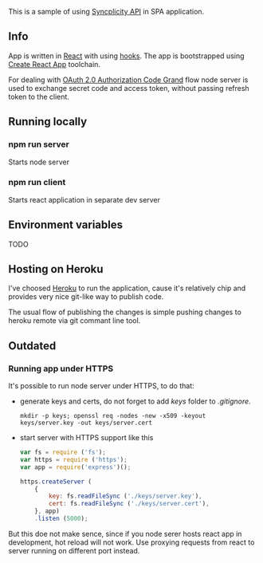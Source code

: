 This is a sample of using [Syncplicity API](https://developer.syncplicity.com/apis/) in SPA application. 

## Info

App is written in [React](https://reactjs.org/) with using [hooks](https://reactjs.org/docs/hooks-intro.html). The app is bootstrapped using [Create React App](https://github.com/facebook/create-react-app) toolchain.

For dealing with [OAuth 2.0 Authorization Code Grand](https://oauth.net/2/grant-types/authorization-code/) flow node server is used to exchange secret code and access token, without passing refresh token to the client.

## Running locally

### npm run server 
Starts node server 
### npm run client
Starts react application in separate dev server

## Environment variables

TODO


## Hosting on Heroku

I've choosed [Heroku](https://heroku.com/) to run the application, cause it's relatively chip and provides very nice git-like way to publish code.

The usual flow of publishing the changes is simple pushing changes to heroku remote via git commant line tool.



## Outdated

### Running app under HTTPS

It's possible to run node server under HTTPS, to do that:

* generate keys and certs, do not forget to add *keys* folder to *.gitignore*.

   ```shell
   mkdir -p keys; openssl req -nodes -new -x509 -keyout keys/server.key -out keys/server.cert
   ```

* start server with HTTPS support like this

    ```javascript
    var fs = require ('fs');
    var https = require ('https');
    var app = require('express')();

    https.createServer (
        {
            key: fs.readFileSync ('./keys/server.key'),
            cert: fs.readFileSync ('./keys/server.cert'),
        }, app)
        .listen (5000);

    ```
But this doe not make sence, since if you node serer hosts react app in development, hot reload will not work. Use proxying requests from react to server running on different port instead.